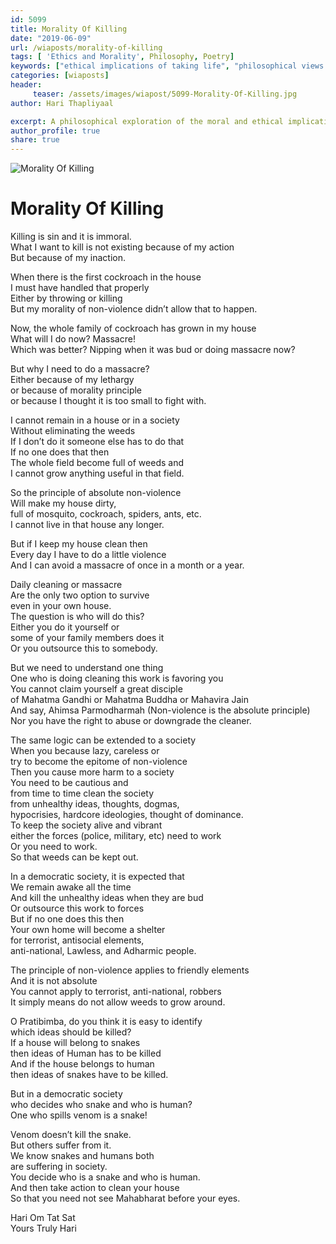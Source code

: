 ```yaml
--- 
id: 5099 
title: Morality Of Killing
date: "2019-06-09"
url: /wiaposts/morality-of-killing
tags: [ 'Ethics and Morality', Philosophy, Poetry]    
keywords: ["ethical implications of taking life", "philosophical views on morality", "poetry on life and death", "cultural perspectives on killing", "moral dilemmas in society"]  
categories: [wiaposts] 
header:
     teaser: /assets/images/wiapost/5099-Morality-Of-Killing.jpg
author: Hari Thapliyaal 

excerpt: A philosophical exploration of the moral and ethical implications of taking life, through poetry and cultural perspectives.
author_profile: true 
share: true 
---
```


![Morality Of Killing](/assets/images/wiapost/5099-Morality-Of-Killing.jpg)     
   
# Morality Of Killing   
    
Killing is sin and it is immoral.     
What I want to kill is not existing because of my action     
But because of my inaction.    
    
When there is the first cockroach in the house     
I must have handled that properly     
Either by throwing or killing     
But my morality of non-violence didn’t allow that to happen.    
    
Now, the whole family of cockroach has grown in my house     
What will I do now? Massacre!     
Which was better? Nipping when it was bud or doing massacre now?    
    
But why I need to do a massacre?     
Either because of my lethargy     
or because of morality principle     
or because I thought it is too small to fight with.    
    
I cannot remain in a house or in a society     
Without eliminating the weeds     
If I don’t do it someone else has to do that     
If no one does that then     
The whole field become full of weeds and     
I cannot grow anything useful in that field.    
    
So the principle of absolute non-violence     
Will make my house dirty,     
full of mosquito, cockroach, spiders, ants, etc.     
I cannot live in that house any longer.    
    
But if I keep my house clean then     
Every day I have to do a little violence     
And I can avoid a massacre of once in a month or a year.    
    
Daily cleaning or massacre     
Are the only two option to survive     
even in your own house.     
The question is who will do this?     
Either you do it yourself or     
some of your family members does it     
Or you outsource this to somebody.    
    
But we need to understand one thing     
One who is doing cleaning this work is favoring you     
You cannot claim yourself a great disciple     
of Mahatma Gandhi or Mahatma Buddha or Mahavira Jain     
And say, Ahimsa Parmodharmah (Non-violence is the absolute principle)     
Nor you have the right to abuse or downgrade the cleaner.    
    
The same logic can be extended to a society     
When you because lazy, careless or     
try to become the epitome of non-violence     
Then you cause more harm to a society     
You need to be cautious and     
from time to time clean the society     
from unhealthy ideas, thoughts, dogmas,     
hypocrisies, hardcore ideologies, thought of dominance.     
To keep the society alive and vibrant     
either the forces (police, military, etc) need to work     
Or you need to work.     
So that weeds can be kept out.    
    
In a democratic society, it is expected that     
We remain awake all the time     
And kill the unhealthy ideas when they are bud     
Or outsource this work to forces     
But if no one does this then     
Your own home will become a shelter     
for terrorist, antisocial elements,     
anti-national, Lawless, and Adharmic people.    
    
The principle of non-violence applies to friendly elements     
And it is not absolute     
You cannot apply to terrorist, anti-national, robbers     
It simply means do not allow weeds to grow around.    
    
O Pratibimba, do you think it is easy to identify     
which ideas should be killed?     
If a house will belong to snakes     
then ideas of Human has to be killed     
And if the house belongs to human     
then ideas of snakes have to be killed.    
    
But in a democratic society     
who decides who snake and who is human?     
One who spills venom is a snake!    
    
Venom doesn’t kill the snake.     
But others suffer from it.     
We know snakes and humans both     
are suffering in society.     
You decide who is a snake and who is human.     
And then take action to clean your house     
So that you need not see Mahabharat before your eyes.    
    
Hari Om Tat Sat     
Yours Truly Hari    
